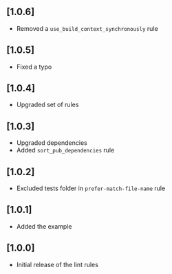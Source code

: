 ## [1.0.6]

- Removed a `use_build_context_synchronously` rule

## [1.0.5]

- Fixed a typo

## [1.0.4]

- Upgraded set of rules

## [1.0.3]

- Upgraded dependencies
- Added `sort_pub_dependencies` rule

## [1.0.2]

- Excluded tests folder in `prefer-match-file-name` rule

## [1.0.1]

- Added the example

## [1.0.0]

- Initial release of the lint rules